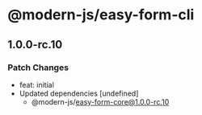 # @modern-js/easy-form-cli

## 1.0.0-rc.10
### Patch Changes

- feat: initial
- Updated dependencies [undefined]
  - @modern-js/easy-form-core@1.0.0-rc.10
